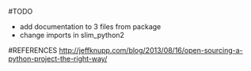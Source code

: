 #TODO

- add documentation to 3 files from package
- change imports in slim_python2

#REFERENCES
http://jeffknupp.com/blog/2013/08/16/open-sourcing-a-python-project-the-right-way/
